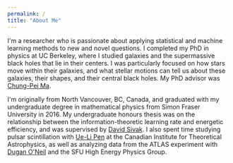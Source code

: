 ```yaml
---
permalink: /
title: "About Me"
---
```


I'm a researcher who is passionate about applying statistical and machine learning methods to new and novel questions. I completed my PhD in physics at UC Berkeley, where I studied galaxies and the supermassive black holes that lie in their centers. I was particularly focused on how stars move within their galaxies, and what stellar motions can tell us about these galaxies, their shapes, and their central black holes. My PhD advisor was [Chung-Pei Ma](https://w.astro.berkeley.edu/~cpma/).

I'm originally from North Vancouver, BC, Canada, and graduated with my undergraduate degree in mathematical physics from Simon Fraser University in 2016. My undergraduate honours thesis was on the relationship between the information-theoretic learning rate and energetic efficiency, and was supervised by [David Sivak](https://www.sfu.ca/physics/people/faculty/dsivak.html). I also spent time studying pulsar scintillation with [Ue-Li Pen](https://www.cita.utoronto.ca/~pen/wordpress/) at the Canadian Institute for Theoretical Astrophysics, as well as analyzing data from the ATLAS experiment with [Dugan O'Neil](https://www.sfu.ca/research/directory/dugan-oneil) and the SFU High Energy Physics Group.